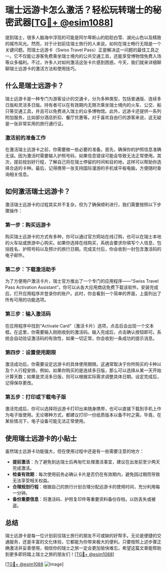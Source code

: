 # 瑞士远游卡怎么激活？轻松玩转瑞士的秘密武器[[TG💪+ @esim1088](https://t.me/s/esim1088)]

提到瑞士，很多人脑海中浮现的可能是阿尔卑斯山的皑皑白雪、湖光山色以及精致的城市风光。然而，对于计划前往瑞士旅行的人来说，如何在瑞士畅行无阻是一个关键问题。而瑞士远游卡（Swiss Travel Pass）正是解决这一问题的最佳工具之一。它不仅能让游客免费乘坐瑞士境内的公共交通工具，还能享受博物馆免费入场等众多福利。不过，许多人对如何激活这张卡片感到困惑。今天，我们就来详细聊聊瑞士远游卡的激活方法和使用技巧。

## 什么是瑞士远游卡？

瑞士远游卡是一种专门为游客设计的交通卡，分为多种类型，包括普通版、连续多日版和灵活多日版。持有者可以在有效期内无限次乘坐瑞士境内的火车、公交、船只等交通工具，并且可以免费进入瑞士的众多博物馆。此外，远游卡还提供一系列附加服务，比如部分酒店折扣、餐厅优惠等。对于喜欢自由行的游客来说，这无疑是一张非常实用的旅行通行证。

### 激活前的准备工作

在激活瑞士远游卡之前，你需要做一些必要的准备。首先，确保你的护照信息准确无误。因为激活时需要输入护照号码，如果信息错误可能会导致无法正常使用。其次，提前规划好行程，了解自己将在瑞士停留的时间和目的地，这样可以帮助你选择合适的卡种。最后，记得携带一张支持国际漫游的手机或平板电脑，方便随时查询相关信息。

## 如何激活瑞士远游卡？

激活瑞士远游卡的过程其实并不复杂，但为了确保顺利进行，我们需要按照以下步骤操作：

### 第一步：购买远游卡

购买瑞士远游卡的方式有多种，你可以通过官方网站在线订购，也可以在瑞士本地的火车站或旅游中心购买。如果你选择在线购买，系统会要求你填写个人信息，包括姓名、护照号码以及预计的旅行日期。完成支付后，你会收到一封包含激活码的电子邮件。

### 第二步：下载激活助手

为了方便用户激活卡片，瑞士官方推出了一个专门的应用程序——“Swiss Travel Pass Activation Assistant”。你可以从各大应用商店免费下载该软件。安装完成后，打开应用程序并登录你的账户。此时，你会看到一个简单的界面，上面列出了所有可用的功能选项。

### 第三步：输入激活码

在应用程序中找到“Activate Card”（激活卡片）选项，点击后会出现一个文本框。在这里，你需要输入刚刚收到的激活码。输入完成后，点击确认按钮即可。系统会自动验证激活码的有效性，如果一切正常，你会收到一条成功的提示消息。

### 第四步：设置使用期限

激活成功后，你需要设定远游卡的具体使用期限。这通常取决于你所购买的卡种以及个人行程安排。例如，如果你购买的是连续多日版，那么可以选择从某一天开始计算天数；如果是灵活多日版，则可以根据实际需求调整具体日期。设定完成后，记得保存更改。

### 第五步：打印或下载电子版

激活完成后，你可以选择将远游卡打印出来随身携带，也可以直接下载到手机上作为电子版使用。无论哪种方式，都建议打印一份纸质版本以备不时之需。毕竟，在某些情况下，电子设备可能无法正常使用。

## 使用瑞士远游卡的小贴士

虽然瑞士远游卡功能强大，但在使用过程中还是有一些需要注意的地方：

- **提前激活**：为了避免到达瑞士后再匆忙处理激活事宜，建议在出发前至少两天完成激活。
- **检查有效期**：每次使用前务必确认卡片是否仍在有效期内，避免因过期而导致无法享受相关权益。
- **合理规划行程**：根据自己的旅行计划合理分配远游卡的使用时间，充分利用每一分钟。
- **备份重要信息**：将激活码、护照复印件等重要资料备份存档，以防丢失或被盗。

## 总结

瑞士远游卡是每一位计划前往瑞士旅行的朋友不可或缺的好帮手。无论是便捷的交通服务，还是丰富的文化体验，它都能为你带来极大的便利。只要按照上述步骤正确激活并妥善使用，相信你的瑞士之旅一定会更加愉快难忘。希望这篇文章能帮助到更多即将踏上瑞士之旅的朋友们！[[TG💪+ @esim1088](https://t.me/s/esim1088)]

[[TG💪+ @esim1088](https://t.me/s/esim1088) ![Image](https://i.postimg.cc/4NQfJmqS/Snipaste-2025-05-13-00-14-12.png)]